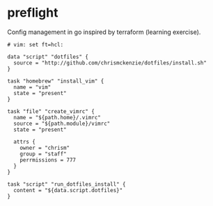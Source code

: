 # preflight
Config management in go inspired by terraform (learning exercise).

```
# vim: set ft=hcl:

data "script" "dotfiles" {
  source = "http://github.com/chrismckenzie/dotfiles/install.sh"
}

task "homebrew" "install_vim" {
  name = "vim"
  state = "present"
}

task "file" "create_vimrc" {
  name = "${path.home}/.vimrc"
  source = "${path.module}/vimrc"
  state = "present"

  attrs {
    owner = "chrism"
    group = "staff"
    perrmissions = 777
  }
}

task "script" "run_dotfiles_install" {
  content = "${data.script.dotfiles}"
}
```
